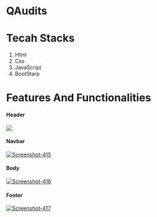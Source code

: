 # QAudits
<h1>Tecah Stacks </h1>
<ol> 
  <li>Html</li>
  <li>Css</li>
  <li> JavaScript</li>
  <li>BootStarp</li>
  </ol>
  <h1>Features And Functionalities</h1>
  <h4>  Header</h4>
 <img src="https://i.ibb.co/QKWFkNj/Screenshot-414.png"  />
  <h4>Navbar</h4>
<a href="hc">
     <img src="https://i.ibb.co/hMHWRFn/Screenshot-415.png" alt="Screenshot-415" border="0" />
</a>
 <h4>Body</h4>
<a href="https://ibb.co/FVvXQjR">
  <img src="https://i.ibb.co/xHvYnRx/Screenshot-416.png" alt="Screenshot-416" border="0">
</a>
 <h4>Footer</h4>
<a href="">
  <img src="https://i.ibb.co/KDN1xkk/Screenshot-417.png" alt="Screenshot-417" border="0">
</a>
